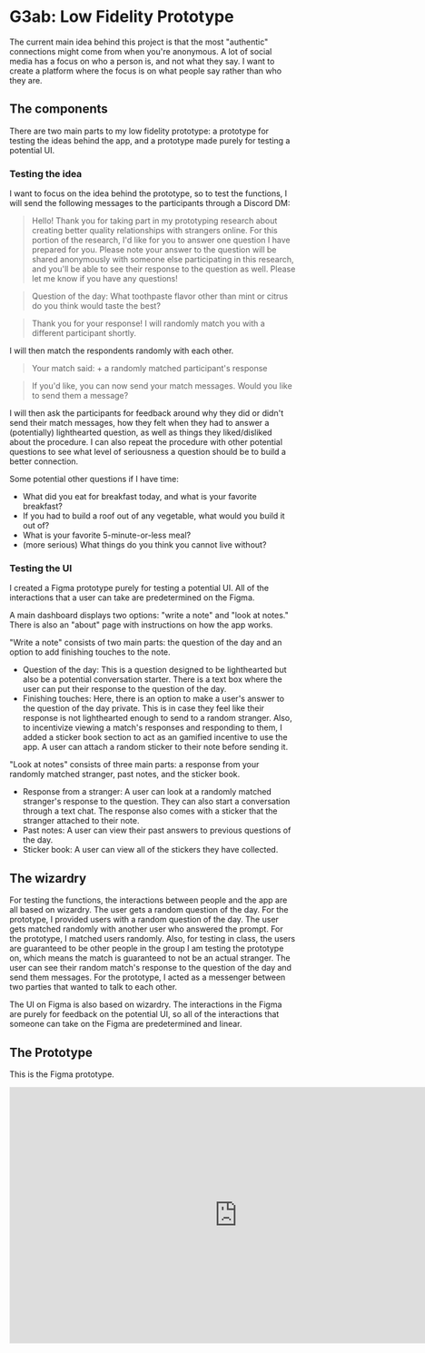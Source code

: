 # G3ab: Low Fidelity Prototype
The current main idea behind this project is that the most "authentic" connections might come from when you're anonymous. A lot of social media has a focus on who a person is, and not what they say. I want to create a platform where the focus is on what people say rather than who they are. 

## The components
There are two main parts to my low fidelity prototype: a prototype for testing the ideas behind the app, and a prototype made purely for testing a potential UI. 

### Testing the idea
I want to focus on the idea behind the prototype, so to test the functions, I will send the following messages to the participants through a Discord DM: 

> Hello! Thank you for taking part in my prototyping research about creating better quality relationships with strangers online. For this portion of the research, I'd like for you to answer one question I have prepared for you. Please note your answer to the question will be shared anonymously with someone else participating in this research, and you'll be able to see their response to the question as well. Please let me know if you have any questions!

> Question of the day: What toothpaste flavor other than mint or citrus do you think would taste the best? 

> Thank you for your response! I will randomly match you with a different participant shortly.

I will then match the respondents randomly with each other. 

> Your match said: + a randomly matched participant's response

> If you'd like, you can now send your match messages. Would you like to send them a message?

I will then ask the participants for feedback around why they did or didn't send their match messages, how they felt when they had to answer a (potentially) lighthearted question, as well as things they liked/disliked about the procedure. I can also repeat the procedure with other potential questions to see what level of seriousness a question should be to build a better connection. 

Some potential other questions if I have time:
* What did you eat for breakfast today, and what is your favorite breakfast?
* If you had to build a roof out of any vegetable, what would you build it out of? 
* What is your favorite 5-minute-or-less meal?
* (more serious) What things do you think you cannot live without?


### Testing the UI
I created a Figma prototype purely for testing a potential UI. All of the interactions that a user can take are predetermined on the Figma.

A main dashboard displays two options: "write a note" and "look at notes." There is also an "about" page with instructions on how the app works. 

"Write a note" consists of two main parts: the question of the day and an option to add finishing touches to the note.
* Question of the day: This is a question designed to be lighthearted but also be a potential conversation starter. There is a text box where the user can put their response to the question of the day.
* Finishing touches: Here, there is an option to make a user's answer to the question of the day private. This is in case they feel like their response is not lighthearted enough to send to a random stranger. Also, to incentivize viewing a match's responses and responding to them, I added a sticker book section to act as an gamified incentive to use the app. A user can attach a random sticker to their note before sending it. 

"Look at notes" consists of three main parts: a response from your randomly matched stranger, past notes, and the sticker book.
* Response from a stranger: A user can look at a randomly matched stranger's response to the question. They can also start a conversation through a text chat. The response also comes with a sticker that the stranger attached to their note.
* Past notes: A user can view their past answers to previous questions of the day. 
* Sticker book: A user can view all of the stickers they have collected.


## The wizardry
For testing the functions, the interactions between people and the app are all based on wizardry. 
The user gets a random question of the day. For the prototype, I provided users with a random question of the day.
The user gets matched randomly with another user who answered the prompt. For the prototype, I matched users randomly. Also, for testing in class, the users are guaranteed to be other people in the group I am testing the prototype on, which means the match is guaranteed to not be an actual stranger.
The user can see their random match's response to the question of the day and send them messages. For the prototype, I acted as a messenger between two parties that wanted to talk to each other. 

The UI on Figma is also based on wizardry. The interactions in the Figma are purely for feedback on the potential UI, so all of the interactions that someone can take on the Figma are predetermined and linear.

## The Prototype
This is the Figma prototype.

<iframe style="border: 1px solid rgba(0, 0, 0, 0.1);" width="800" height="450" src="https://www.figma.com/embed?embed_host=share&url=https%3A%2F%2Fwww.figma.com%2Fproto%2FrjcjQHRxJUvdjbinxEOKCl%2Fbottled-notes---new%3Fnode-id%3D1-2%26starting-point-node-id%3D1%253A2%26mode%3Ddesign%26t%3DdynqwwjombQRYoVi-1" allowfullscreen></iframe>